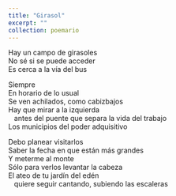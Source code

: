 ```yaml
---
title: "Girasol"
excerpt: ""
collection: poemario
---
```

<p>
Hay un campo de girasoles  <br>
No sé si se puede acceder  <br>
Es cerca a la vía del bus  <br>
</p><p>
Siempre  <br>
En horario de lo usual <br> 
Se ven achilados, como cabizbajos <br> 
Hay que mirar a la izquierda  <br>
&nbsp;&nbsp;	antes del puente que separa la vida del trabajo <br> 
Los municipios del poder adquisitivo  <br>
</p><p>
Debo planear visitarlos  <br>
Saber la fecha en que están más grandes <br> 
Y meterme al monte  <br>
Sólo para verlos levantar la cabeza <br> 
El ateo de tu jardín del edén  <br>
&nbsp;&nbsp;	quiere seguir cantando, subiendo las escaleras <br>
</p>
 
